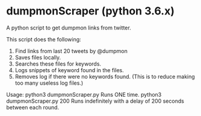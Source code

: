 # dumpmonScraper (python 3.6.x)
A python script to get dumpmon links from twitter.

This script does the following:
  1. Find links from last 20 tweets by @dumpmon
  2. Saves files locally.
  3. Searches these files for keywords.
  4. Logs snippets of keyword found in the files.
  5. Removes log if there were no keywords found. (This is to reduce 
      making too many useless log files.) 

Usage:
  python3 dumpmonScraper.py 
    Runs ONE time.
  python3 dumpmonScraper.py 200
    Runs indefinitely with a delay of 200 seconds between each round.
